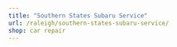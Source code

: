 ```yaml
---
title: "Southern States Subaru Service"
url: /raleigh/southern-states-subaru-service/
shop: car repair
---
```

